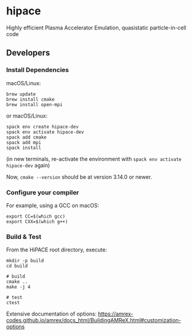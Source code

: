 # hipace
Highly efficient Plasma Accelerator Emulation, quasistatic particle-in-cell code

## Developers

### Install Dependencies

macOS/Linux:
```
brew update
brew install cmake
brew install open-mpi
```

or macOS/Linux:
```
spack env create hipace-dev
spack env activate hipace-dev
spack add cmake
spack add mpi
spack install
```
(in new terminals, re-activate the environment with `spack env activate hipace-dev` again)

Now, `cmake --version` should be at version 3.14.0 or newer.

### Configure your compiler

For example, using a GCC on macOS:
```
export CC=$(which gcc)
export CXX=$(which g++)
```

### Build & Test

From the HiPACE root directory, execute:
```
mkdir -p build
cd build

# build
cmake ..
make -j 4

# test
ctest
```

Extensive documentation of options: https://amrex-codes.github.io/amrex/docs_html/BuildingAMReX.html#customization-options
